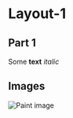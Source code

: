 # Layout-1

## Part 1

Some **text** _italic_

## Images

![Paint image](https://github.com/GeorgGeo/Layout-1/blob/main/web_coder_test.psd)
